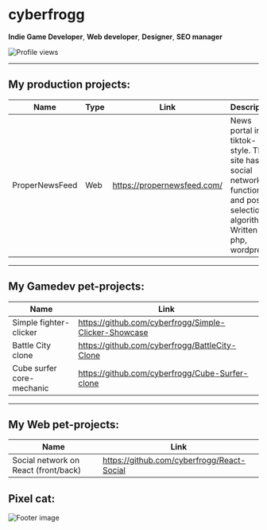 

# cyberfrogg
**Indie Game Developer**, **Web developer**, **Designer**, **SEO manager**

![Profile views](https://gpvc.arturio.dev/cyberfrogg)  

---
## My production projects:
|Name|Type|Link|Description|Complete(%)|
|----|----|----|-----------|-----------|
|ProperNewsFeed|Web|https://propernewsfeed.com/|News portal in tiktok-style. The site has social network functions and post selection algorithms. Written in: php, wordpress|40%|
---
## My Gamedev pet-projects:
|Name|Link|
|----|----|
|Simple fighter-clicker| https://github.com/cyberfrogg/Simple-Clicker-Showcase |
|Battle City clone| https://github.com/cyberfrogg/BattleCity-Clone |
|Cube surfer core-mechanic| https://github.com/cyberfrogg/Cube-Surfer-clone |
---
## My Web pet-projects:
|Name|Link|
|----|----|
|Social network on React (front/back)| https://github.com/cyberfrogg/React-Social |



## Pixel cat:

![Footer image](https://res.cloudinary.com/duacljwr0/image/upload/v1640558780/cat_gif_idle_vpy5ud.gif)

